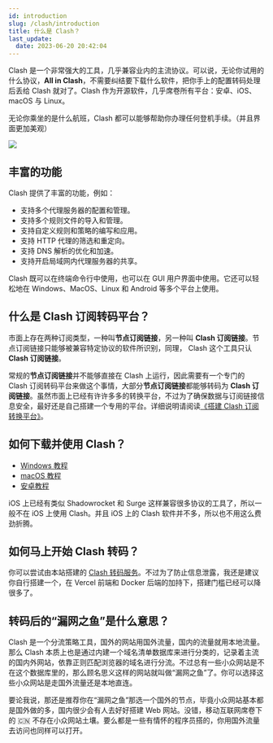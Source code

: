 ```yaml
---
id: introduction
slug: /clash/introduction
title: 什么是 Clash？
last_update:
  date: 2023-06-20 20:42:04
---
```


Clash 是一个非常强大的工具，几乎兼容业内的主流协议。可以说，无论你试用的什么协议，**All in Clash**，不需要纠结要下载什么软件，把你手上的配置转码处理后丢给 Clash 就对了。Clash 作为开源软件，几乎席卷所有平台：安卓、iOS、macOS 与 Linux。

无论你乘坐的是什么航班，Clash 都可以能够帮助你办理任何登机手续。（并且界面更加美观）

![](https://one.offshoreview.xyz/docu-work/b1f97cc673f049dadfffb85af16a354b.png)

## 丰富的功能

Clash 提供了丰富的功能，例如：

- 支持多个代理服务器的配置和管理。
- 支持多个规则文件的导入和管理。
- 支持自定义规则和策略的编写和应用。
- 支持 HTTP 代理的筛选和重定向。
- 支持 DNS 解析的优化和加速。
- 支持开启局域网内代理服务器的共享。

Clash 既可以在终端命令行中使用，也可以在 GUI 用户界面中使用。它还可以轻松地在 Windows、MacOS、Linux 和 Android 等多个平台上使用。

## 什么是 Clash 订阅转码平台？

市面上存在两种订阅类型，一种叫**节点订阅链接**，另一种叫 **Clash 订阅链接**。节点订阅链接只能够被兼容特定协议的软件所识别，同理， Clash 这个工具只认 **Clash 订阅链接**。

常规的**节点订阅链接**并不能够直接在 Clash 上运行，因此需要有一个专门的 Clash 订阅转码平台来做这个事情，大部分**节点订阅链接**都能够转码为 **Clash 订阅链接**。虽然市面上已经有许许多多的转换平台，不过为了确保数据与订阅链接信息安全，最好还是自己搭建一个专用的平台。详细说明请阅读[《搭建 Clash 订阅转换平台》](/docs/clash/setting-up-clash-front-end-dashboard)。

## 如何下载并使用 Clash？

- [Windows 教程](https://help.offshoreview.xyz/windows)
- [macOS 教程](https://help.offshoreview.xyz/macos)
- [安卓教程](https://help.offshoreview.xyz/android)

iOS 上已经有类似 Shadowrocket 和 Surge 这样兼容很多协议的工具了，所以一般不在 iOS 上使用 Clash。并且 iOS 上的 Clash 软件并不多，所以也不用这么费劲折腾。

## 如何马上开始 Clash 转码？

你可以尝试由本站搭建的 [Clash 转码服务](https://clash.offshoreview.xyz/)。不过为了防止信息泄露，我还是建议你自行搭建一个，在 Vercel 前端和 Docker 后端的加持下，搭建门槛已经可以降很多了。

## 转码后的“漏网之鱼”是什么意思？

Clash 是一个分流策略工具，国外的网站用国外流量，国内的流量就用本地流量。那么 Clash 本质上也是通过内建一个域名清单数据库来进行分类的，记录着主流的国内外网站，依靠正则匹配浏览器的域名进行分流。不过总有一些小众网站是不在这个数据库里的，那么顾名思义这样的网站就叫做“漏网之鱼”了。你可以选择这些小众网站是走国外流量还是本地直连。

要论我说，那还是推荐你在“漏网之鱼”那选一个国外的节点，毕竟小众网站基本都是国外做的多，国内很少会有人去好好搭建 Web 网站。没错，移动互联网席卷下的 🇨🇳 不存在小众网站土壤。要么都是一些有情怀的程序员搭的，你用国外流量去访问也同样可以打开。
